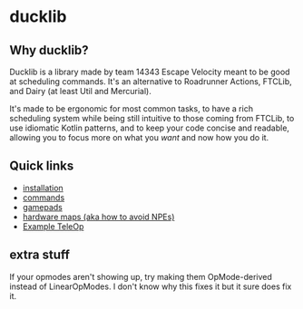 # ducklib

## Why ducklib?

Ducklib is a library made by team 14343 Escape Velocity meant to be good at scheduling commands.
It's an alternative to Roadrunner Actions, FTCLib, and Dairy (at least Util and Mercurial).

It's made to be ergonomic for most common tasks,
to have a rich scheduling system while being still intuitive to those coming from FTCLib,
to use idiomatic Kotlin patterns,
and to keep your code concise and readable,
allowing you to focus more on what you *want* and now how you do it.

## Quick links

* [installation](/installation.md)
* [commands](/commands/index.md)
* [gamepads](/ftc/gamepad.md)
* [hardware maps (aka how to avoid NPEs)](/ftc/hardware_map.md)
* [Example TeleOp](/example_teleop.md)

## extra stuff

If your opmodes aren't showing up,
try making them OpMode-derived instead of LinearOpModes.
I don't know why this fixes it but it sure does fix it.
